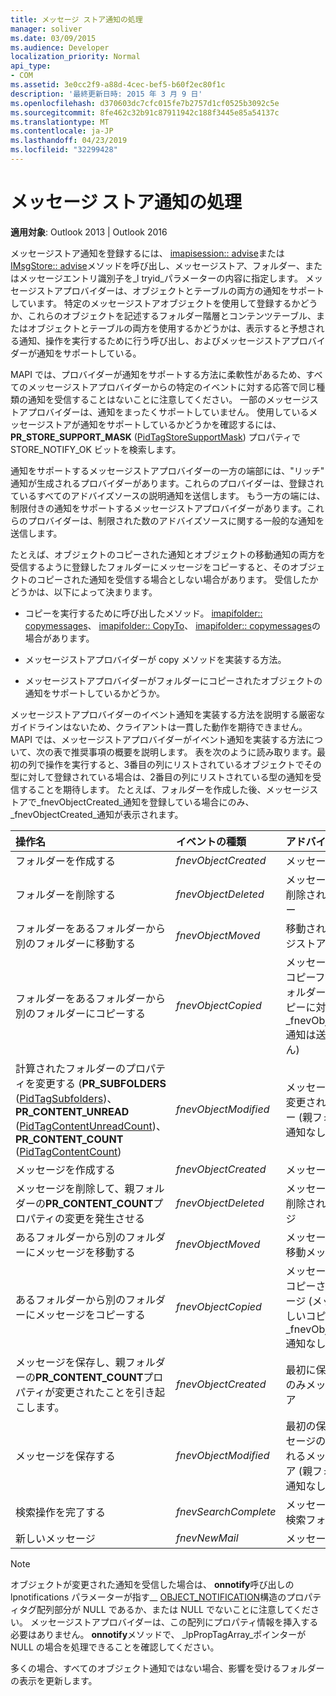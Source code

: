 ```yaml
---
title: メッセージ ストア通知の処理
manager: soliver
ms.date: 03/09/2015
ms.audience: Developer
localization_priority: Normal
api_type:
- COM
ms.assetid: 3e0cc2f9-a88d-4cec-bef5-b60f2ec80f1c
description: '最終更新日時: 2015 年 3 月 9 日'
ms.openlocfilehash: d370603dc7cfc015fe7b2757d1cf0525b3092c5e
ms.sourcegitcommit: 8fe462c32b91c87911942c188f3445e85a54137c
ms.translationtype: MT
ms.contentlocale: ja-JP
ms.lasthandoff: 04/23/2019
ms.locfileid: "32299428"
---
```

# <a name="handling-message-store-notification"></a>メッセージ ストア通知の処理
  
**適用対象**: Outlook 2013 | Outlook 2016 
  
メッセージストア通知を登録するには、 [imapisession:: advise](imapisession-advise.md)または[IMsgStore:: advise](imsgstore-advise.md)メソッドを呼び出し、メッセージストア、フォルダー、またはメッセージエントリ識別子を_l tryid_パラメーターの内容に指定します。 メッセージストアプロバイダーは、オブジェクトとテーブルの両方の通知をサポートしています。 特定のメッセージストアオブジェクトを使用して登録するかどうか、これらのオブジェクトを記述するフォルダー階層とコンテンツテーブル、またはオブジェクトとテーブルの両方を使用するかどうかは、表示すると予想される通知、操作を実行するために行う呼び出し、およびメッセージストアプロバイダーが通知をサポートしている。 
  
MAPI では、プロバイダーが通知をサポートする方法に柔軟性があるため、すべてのメッセージストアプロバイダーからの特定のイベントに対する応答で同じ種類の通知を受信することはないことに注意してください。 一部のメッセージストアプロバイダーは、通知をまったくサポートしていません。 使用しているメッセージストアが通知をサポートしているかどうかを確認するには、 **PR_STORE_SUPPORT_MASK** ([PidTagStoreSupportMask](pidtagstoresupportmask-canonical-property.md)) プロパティで STORE_NOTIFY_OK ビットを検索します。
  
通知をサポートするメッセージストアプロバイダーの一方の端部には、"リッチ" 通知が生成されるプロバイダーがあります。これらのプロバイダーは、登録されているすべてのアドバイズソースの説明通知を送信します。 もう一方の端には、制限付きの通知をサポートするメッセージストアプロバイダーがあります。これらのプロバイダーは、制限された数のアドバイズソースに関する一般的な通知を送信します。 
  
たとえば、オブジェクトのコピーされた通知とオブジェクトの移動通知の両方を受信するように登録したフォルダーにメッセージをコピーすると、そのオブジェクトのコピーされた通知を受信する場合としない場合があります。 受信したかどうかは、以下によって決まります。
  
- コピーを実行するために呼び出したメソッド。 [imapifolder:: copymessages](imapifolder-copymessages.md)、 [imapifolder:: CopyTo](imapiprop-copyto.md)、 [imapifolder:: copymessages](imapiprop-copyprops.md)の場合があります。
    
- メッセージストアプロバイダーが copy メソッドを実装する方法。
    
- メッセージストアプロバイダーがフォルダーにコピーされたオブジェクトの通知をサポートしているかどうか。
    
メッセージストアプロバイダーのイベント通知を実装する方法を説明する厳密なガイドラインはないため、クライアントは一貫した動作を期待できません。 MAPI では、メッセージストアプロバイダーがイベント通知を実装する方法について、次の表で推奨事項の概要を説明します。 表を次のように読み取ります。最初の列で操作を実行すると、3番目の列にリストされているオブジェクトでその型に対して登録されている場合は、2番目の列にリストされている型の通知を受信することを期待します。 たとえば、フォルダーを作成した後、メッセージストアで_fnevObjectCreated_通知を登録している場合にのみ、 _fnevObjectCreated_通知が表示されます。 
  
|**操作名**|**イベントの種類**|**アドバイズソース**|
|:-----|:-----|:-----|
|フォルダーを作成する  <br/> | _fnevObjectCreated_ <br/> |メッセージストア  <br/> |
|フォルダーを削除する  <br/> | _fnevObjectDeleted_ <br/> |メッセージストアの削除されたフォルダー  <br/> |
|フォルダーをあるフォルダーから別のフォルダーに移動する  <br/> | _fnevObjectMoved_ <br/> |移動されたメッセージストアフォルダー  <br/> |
|フォルダーをあるフォルダーから別のフォルダーにコピーする  <br/> | _fnevObjectCopied_ <br/> |メッセージストアとコピーフォルダー (フォルダーの新しいコピーに対して_fnevObjectCreated_通知は送信されません)  <br/> |
|計算されたフォルダーのプロパティを変更する (**PR_SUBFOLDERS** ([PidTagSubfolders](pidtagsubfolders-canonical-property.md))、 **PR_CONTENT_UNREAD** ([PidTagContentUnreadCount](pidtagcontentunreadcount-canonical-property.md))、 **PR_CONTENT_COUNT** ([PidTagContentCount](pidtagcontentcount-canonical-property.md))  <br/> | _fnevObjectModified_ <br/> |メッセージストアの変更されたフォルダー (親フォルダーへの通知なし)  <br/> |
|メッセージを作成する  <br/> | _fnevObjectCreated_ <br/> |メッセージストア  <br/> |
|メッセージを削除して、親フォルダーの**PR_CONTENT_COUNT**プロパティの変更を発生させる  <br/> | _fnevObjectDeleted_ <br/> |メッセージストアが削除されたメッセージ  <br/> |
|あるフォルダーから別のフォルダーにメッセージを移動する  <br/> | _fnevObjectMoved_ <br/> |メッセージストアの移動メッセージ  <br/> |
|あるフォルダーから別のフォルダーにメッセージをコピーする  <br/> | _fnevObjectCopied_ <br/> |メッセージストアでコピーされたメッセージ (メッセージの新しいコピーに対する_fnevObjectCreated_通知なし)  <br/> |
|メッセージを保存し、親フォルダーの**PR_CONTENT_COUNT**プロパティが変更されたことを引き起こします。  <br/> | _fnevObjectCreated_ <br/> |最初に保存するときのみメッセージストア  <br/> |
|メッセージを保存する  <br/> | _fnevObjectModified_ <br/> |最初の保存変更メッセージの後に保存されるメッセージストア (親フォルダーへの通知なし)  <br/> |
|検索操作を完了する  <br/> | _fnevSearchComplete_ <br/> |メッセージストアの検索フォルダー  <br/> |
|新しいメッセージ  <br/> | _fnevNewMail_ <br/> |メッセージストア  <br/> |
   
> [!NOTE]
> オブジェクトが変更された通知を受信した場合は、 **onnotify**呼び出しの lpnotifications パラメーターが指す__ [OBJECT_NOTIFICATION](object_notification.md)構造のプロパティタグ配列部分が NULL であるか、または NULL でないことに注意してください。 メッセージストアプロバイダーは、この配列にプロパティ情報を挿入する必要はありません。 **onnotify**メソッドで、 _lpPropTagArray_ポインターが NULL の場合を処理できることを確認してください。 
  
多くの場合、すべてのオブジェクト通知ではない場合、影響を受けるフォルダーの表示を更新します。
  

